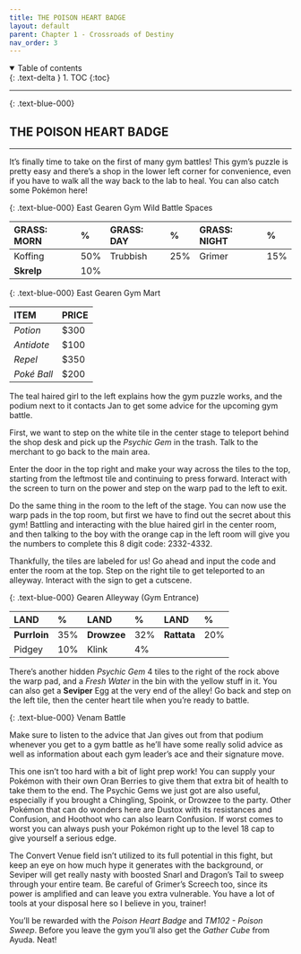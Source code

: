 ```yaml
---
title: THE POISON HEART BADGE
layout: default
parent: Chapter 1 - Crossroads of Destiny
nav_order: 3
---
```


<details open markdown="block">
  <summary>
    Table of contents
  </summary>
  {: .text-delta }
1. TOC
{:toc}
</details>

---

{: .text-blue-000}
## THE POISON HEART BADGE
---

It’s finally time to take on the first of many gym battles! This gym’s puzzle is pretty easy and there’s a shop in the lower left corner for convenience, even if you have to walk all the way back to the lab to heal. You can also catch some Pokémon here!

{: .text-blue-000}
East Gearen Gym Wild Battle Spaces

| GRASS: MORN    | %   | GRASS: DAY    | %   | GRASS: NIGHT    | %   |
|:---------------|:----|:--------------|:----|:----------------|:----|
| Koffing    | 50% | Trubbish   | 25% | Grimer     | 15% |
| **Skrelp**    | 10% | | | | |

{: .text-blue-000}
East Gearen Gym Mart

| ITEM           | PRICE  |
|:---------------|:-------|
| *Potion*       | $300   |
| *Antidote*     | $100   |
| *Repel*        | $350   |
| *Poké Ball*    | $200   |

The teal haired girl to the left explains how the gym puzzle works, and the podium next to it contacts Jan to get some advice for the upcoming gym battle. 

First, we want to step on the white tile in the center stage to teleport behind the shop desk and pick up the *Psychic Gem* in the trash. Talk to the merchant to go back to the main area.

Enter the door in the top right and make your way across the tiles to the top, starting from the leftmost tile and continuing to press forward. Interact with the screen to turn on the power and step on the warp pad to the left to exit. 

Do the same thing in the room to the left of the stage. You can now use the warp pads in the top room, but first we have to find out the secret about this gym! Battling and interacting with the blue haired girl in the center room, and then talking to the boy with the orange cap in the left room will give you the numbers to complete this 8 digit code: 2332-4332.

Thankfully, the tiles are labeled for us! Go ahead and input the code and enter the room at the top. Step on the right tile to get teleported to an alleyway. Interact with the sign to get a cutscene.

{: .text-blue-000}
Gearen Alleyway (Gym Entrance)


| LAND          | %   | LAND          | %   | LAND          | %   |
|:--------------|:----|:--------------|:----|:--------------|:----|
| **Purrloin**  | 35% | **Drowzee**   | 32% | **Rattata**   | 20% |
| Pidgey        | 10% | Klink         | 4% |    |  |

There’s another hidden *Psychic Gem* 4 tiles to the right of the rock above the warp pad, and a *Fresh Water* in the bin with the yellow stuff in it. You can also get a **Seviper** Egg at the very end of the alley! Go back and step on the left tile, then the center heart tile when you’re ready to battle.

{: .text-blue-000}
Venam Battle

Make sure to listen to the advice that Jan gives out from that podium whenever you get to a gym battle as he’ll have some really solid advice as well as information about each gym leader’s ace and their signature move. 

This one isn’t too hard with a bit of light prep work! You can supply your Pokémon with their own Oran Berries to give them that extra bit of health to take them to the end. The Psychic Gems we just got are also useful, especially if you brought a Chingling, Spoink, or Drowzee to the party. Other Pokémon that can do wonders here are Dustox with its resistances and Confusion, and Hoothoot who can also learn Confusion. If worst comes to worst you can always push your Pokémon right up to the level 18 cap to give yourself a serious edge. 

The Convert Venue field isn’t utilized to its full potential in this fight, but keep an eye on how much hype it generates with the background, or Seviper will get really nasty with boosted Snarl and Dragon’s Tail to sweep through your entire team. Be careful of Grimer’s Screech too, since its power is amplified and can leave you extra vulnerable. You have a lot of tools at your disposal here so I believe in you, trainer!

You’ll be rewarded with the *Poison Heart Badge* and *TM102 - Poison Sweep*. Before you leave the gym you’ll also get the *Gather Cube* from Ayuda. Neat!
